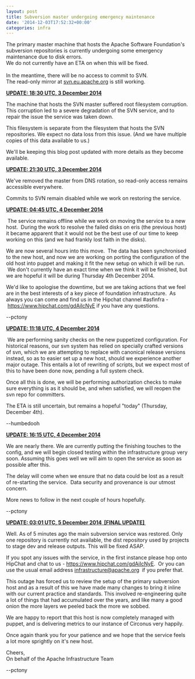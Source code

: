 ```yaml
---
layout: post
title: Subversion master undergoing emergency maintenance
date: '2014-12-03T17:52:32+00:00'
categories: infra
---
```

<p>
The primary master machine that hosts the Apache Software Foundation's subversion repositories is currently undergoing some emergency maintenance due to disk errors.<br />
We do not currently have an ETA on when this will be fixed.<br /> <br />
In the meantime, there will be no access to commit to SVN.<br />
The read-only mirror at <a target="_blank" href="http://svn.eu.apache.org">svn.eu.apache.org</a> is still working.</p> 
  <p><u><b>UPDATE: 18:30 UTC, 3 December 2014</b></u></p> 
  <p>The machine that hosts the SVN master suffered root filesystem corruption. This corruption led to a severe degradation of the SVN service, and to repair the issue the service was taken down. </p> 
  <p>This filesystem is separate from the filesystem that hosts the SVN repositories. We expect no data loss from this issue. (And we have multiple copies of this data available to us.)&nbsp;</p> 
  <p>We'll be keeping this blog post updated with more details as they become available. </p> 
  <p><b><u>UPDATE: 21:30 UTC, 3 December 2014</u></b></p> 
  <p>We've removed the master from DNS rotation, so read-only access remains accessible everywhere. </p> 
  <p>Commits to SVN remain disabled while we work on restoring the service.&nbsp;</p> 
  <p> </p> 
  <p><b><u>UPDATE: 04:45 UTC, 4 December 2014</u></b></p> 
  <p>&nbsp;The service remains offline while we work on moving the service to a new host. &nbsp;During the work to resolve the failed disks on eris (the previous host) it became apparent that it would not be the best use of our time to keep working on this (and we had frankly lost faith in the disks).&nbsp;</p> 
  <p>We are now several hours into this move. &nbsp;The data has been synchronised to the new host, and now we are working on porting the configuration of the old host into puppet and making it fit the new setup on which it will be run. &nbsp;We don't currently have an exact time when we think it will be finished, but we are hopeful it will be during Thursday 4th December 2014.</p> 
  <p>We'd like to apologise the downtime, but we are taking actions that we feel are in the best interests of a key piece of foundation infrastructure. &nbsp;As always you can come and find us in the Hipchat channel #asfinfra -&nbsp;<a title="https://www.hipchat.com/gdAiIcNyE" href="https://www.hipchat.com/gdAiIcNyE">https://www.hipchat.com/gdAiIcNyE</a>&nbsp;if you have any questions.&nbsp;</p> 
  <p> --pctony</p> 
  <p> </p> 
  <p><b><u>UPDATE: 11:18 UTC, 4 December 2014</u></b></p> 
  <p>&nbsp;We are performing sanity checks on the new puppetized configuration. For historical reasons, our svn system has relied on specially crafted versions of svn, which we are attempting to replace with canonical release versions instead, so as to easier set up a new host, should we experience another major outage. This entails a lot of rewriting of scripts, but we expect most of this to have been done now, pending a full system check.<br /></p> 
  <p>Once all this is done, we will be performing authorization checks to make sure everything is as it should be, and when satisfied, we will reopen the svn repo for committers.<br /></p> 
  <p>The ETA is still uncertain, but remains a hopeful &quot;today&quot; (Thursday, December 4th). </p> 
  <p>--humbedooh <br /></p> 
  <p><b><u>UPDATE: 16:15 UTC, 4 December 2014</u></b></p> 
  <p>We are nearly there. We are currently putting the finishing touches to the config, and we will begin closed testing within the infrastructure group very soon. Assuming this goes well we will aim to open the service as soon as possible after this. &nbsp;</p> 
  <p>The delay will come when we ensure that no data could be lost as a result of re-starting the service. &nbsp;Data security and provenance is our utmost concern.&nbsp;</p> 
  <p>More news to follow in the next couple of hours hopefully. </p> 
  <p>--pctony&nbsp;</p>
  <p> </p>
  <p><b><u>UPDATE: 03:01 UTC, 5 December 2014 &nbsp;[FINAL UPDATE]&nbsp;</u></b></p>
  <p>Well. As of 5 minutes ago the main subversion service was restored. Only one repository is currently not available, the dist repository used by projects to stage dev and release outputs. This will be fixed ASAP.&nbsp;</p>
  <p>If you spot any issues with the service, in the first instance please hop onto HipChat and chat to us - <a href="https://www.hipchat.com/gdAiIcNyE">https://www.hipchat.com/gdAiIcNyE</a>.&nbsp; Or you can use the usual email address <a href="mailto:infrastructure@apache.org">infrastructure@apache.org</a>&nbsp; if you prefer that.</p>
  <p>This outage has forced us to review the setup of the primary subversion host and as a result of this we have made many changes to bring it inline with our current practice and standards. This involved re-engineering quite a lot of things that had accumulated over the years, and like many a good onion the more layers we peeled back the more we sobbed.&nbsp;</p>
  <p>We are happy to report that this host is now completely managed with puppet, and is delivering metrics to our instance of Circonus very happily. </p>
  <p>Once again thank you for your patience and we hope that the service feels a lot more sprightly on it's new host.&nbsp;</p>
  <p>Cheers,<br />On behalf of the Apache Infrastructure Team</p>
  <p>--pctony&nbsp;</p> 
  <p> </p>
